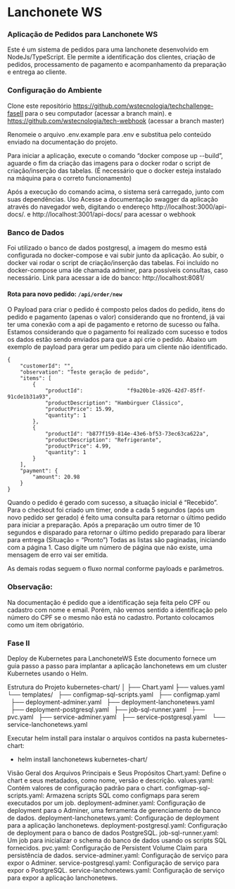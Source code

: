 # Lanchonete WS

### Aplicação de Pedidos para Lanchonete WS

Este é um sistema de pedidos para uma lanchonete desenvolvido em NodeJs/TypeScript. Ele permite a identificação dos clientes, criação de pedidos, processamento de pagamento e acompanhamento da preparação e entrega ao cliente.

### Configuração do Ambiente

Clone este repositório
  https://github.com/wstecnologia/techchallenge-faseII  para o seu computador (acessar a branch main).
  e https://github.com/wstecnologia/tech-webhook (acessar a branch master)


Renomeie o arquivo .env.example para .env e substitua pelo conteúdo enviado na documentação do projeto.

Para iniciar a aplicação, execute o comando “docker compose up --build”, aguarde o fim da criação das imagens para o docker rodar o script de criação/inserção das tabelas. (É necessário que o docker esteja instalado na máquina para o correto funcionamento)

Após a execução do comando acima, o sistema será carregado, junto com suas dependências.
Uso
Acesse a documentação swagger da aplicação através do navegador web, digitando o endereço http://localhost:3000/api-docs/.
e http://localhost:3001/api-docs/ para acessar o webhook


### Banco de Dados

Foi utilizado o banco de dados postgresql, a imagem do mesmo está configurada no docker-compose e vai subir junto da aplicação. Ao subir, o docker vai rodar o script de criação/inserção das tabelas.
Foi incluído no docker-compose uma ide chamada adminer, para possíveis consultas, caso necessário.
Link para acessar a ide do banco: http://localhost:8081/

#### Rota para novo pedido: `/api/order/new`

O Payload para criar o pedido é composto pelos dados do pedido, itens do pedido e pagamento (apenas o valor) considerando que no frontend, já vai ter uma conexão com a api de pagamento e retorno de sucesso ou falha. Estamos considerando que o pagamento foi realizado com sucesso e todos os dados estão sendo enviados para que a api crie o pedido. Abaixo um exemplo de payload para gerar um pedido para um cliente não identificado.

```
{
    "customerId": "",
    "observation": "Teste geração de pedido",
    "items": [
        {
            "productId":              "f9a20b1e-a926-42d7-85ff-91cde1b31a93",
            "productDescription": "Hambúrguer Clássico",
            "productPrice": 15.99,
            "quantity": 1
        },
        {
            "productId": "b877f159-814e-43e6-bf53-73ec63ca622a",
            "productDescription": "Refrigerante",
            "productPrice": 4.99,
            "quantity": 1
        }
    ],
    "payment": {
        "amount": 20.98
    }
}
```

Quando o pedido é gerado com sucesso, a situação inicial é “Recebido”. Para o checkout foi criado um timer, onde a cada 5 segundos (após um novo pedido ser gerado) é feito uma consulta para retornar o último pedido para iniciar a preparação.
Após a preparação um outro timer de 10 segundos e disparado para retornar o último pedido preparado para liberar para entrega (Situação = “Pronto”)
Todas as listas são paginadas, iniciando com a página 1. Caso digite um número de página que não existe, uma mensagem de erro vai ser emitida.

As demais rodas seguem o fluxo normal conforme payloads e parâmetros.

### Observação:

Na documentação é pedido que a identificação seja feita pelo CPF ou cadastro com nome e email. Porém, não vemos sentido a identificação pelo número do CPF se o mesmo não está no cadastro. Portanto colocamos como um item obrigatório.


### Fase II

Deploy de Kubernetes para LanchoneteWS
Este documento fornece um guia passo a passo para implantar a aplicação lanchonetews em um cluster Kubernetes usando o Helm.

Estrutura do Projeto
kubernetes-chart/
│
├── Chart.yaml
├── values.yaml
└── templates/
  ├── configmap-sql-scripts.yaml
  ├── configmap.yaml
  ├── deployment-adminer.yaml
  ├── deployment-lanchonetews.yaml
  ├── deployment-postgresql.yaml
  ├── job-sql-runner.yaml
  ├── pvc.yaml
  ├── service-adminer.yaml
  ├── service-postgresql.yaml
  └── service-lanchonetews.yaml

Executar helm install para instalar o arquivos contidos na pasta kubernetes-chart:

- helm install lanchonetews kubernetes-chart/

Visão Geral dos Arquivos Principais e Seus Propósitos
Chart.yaml: Define o chart e seus metadados, como nome, versão e descrição.
values.yaml: Contém valores de configuração padrão para o chart.
configmap-sql-scripts.yaml: Armazena scripts SQL como configmaps para serem executados por um job.
deployment-adminer.yaml: Configuração de deployment para o Adminer, uma ferramenta de gerenciamento de banco de dados.
deployment-lanchonetews.yaml: Configuração de deployment para a aplicação lanchonetews.
deployment-postgresql.yaml: Configuração de deployment para o banco de dados PostgreSQL.
job-sql-runner.yaml: Um job para inicializar o schema do banco de dados usando os scripts SQL fornecidos.
pvc.yaml: Configuração de Persistent Volume Claim para persistência de dados.
service-adminer.yaml: Configuração de serviço para expor o Adminer.
service-postgresql.yaml: Configuração de serviço para expor o PostgreSQL.
service-lanchonetews.yaml: Configuração de serviço para expor a aplicação lanchonetews.

